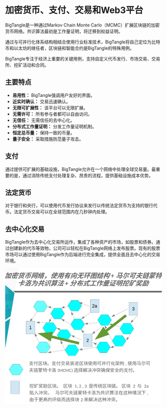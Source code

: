 # 加密货币、支付、交易和Web3平台

BigTangle是一种通过Markov Chain Monte Carlo（MCMC）扩展区块链的加密货币网络。共识算法最初是工作量证明，将迁移到权益证明。

通过与可并行化体系结构相结合使用行业标准技术，BigTangle将自己定位为比特币和以太坊的继任者，区块链和智能合约是BigTangle的特殊用例。

BigTangle专注于经济上重要的关键用例，支持自定义代币发行、市场交易、交易所、挖矿活动和合同。

## 主要特点

- **易用性：** BigTangle强调用户友好的界面。
- **近实时确认：** 交易迅速确认。
- **无限可扩展性：** 该平台可以无限扩展。
- **无需许可：** 所有参与者都可以自由访问。
- **无信任：** 无需信任的去中心化。
- **分布式工作量证明：** 分发工作量证明机制。
- **恒定总币量：** 保持一致的币量。
- **量子安全：** 采取措施防范量子攻击。

## 支付

通过提供可扩展的基础设施，BigTangle允许在一个网络中处理全球交易量。最重要的是，通过消除传统支付处理复杂、昂贵的流程，提供基础设施成本优势。

## 法定货币

对于银行和央行，可以使用代币发行协议来发行以传统法定货币为支持的银行代币。法定货币交易可以在全球范围内在几秒钟内处理。

## 去中心化交易

BigTangle作为去中心化交易所运作，集成了各种资产的市场，如股票和债券。通过创建新的代币等效物，公司可以轻松在BigTangle网络上发布股票。现有的股票市场可以通过使用BigTangle作为后端进行完全集成，提供全面且去中心化的交易环境。

![alt text](../images/mcmc-zh.png) 